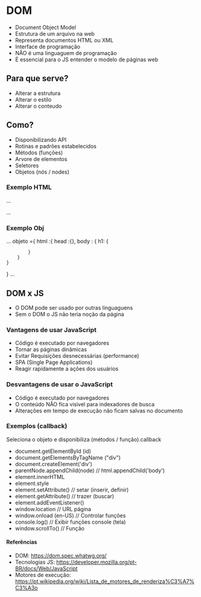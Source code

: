 # DOM

- Document  Object Model
- Estrutura de um arquivo na web
- Representa documentos HTML ou XML
- Interface de programação
- NÂO é uma linguaguem de programação
- É essencial para o JS entender o modelo de páginas web

## Para que serve?

- Alterar a estrutura
- Alterar o estilo
- Alterar o conteudo

## Como?

- Disponibilizando API <!-- Fornece recursos, métodos -->
- Rotinas e padrões estabelecidos
- Métodos (funções)
- Arvore de elementos
- Seletores
- Objetos (nós / nodes) <!-- Como se cada tag aberta, fosse cascata ou ramificando -->

### Exemplo HTML

...
<html>
    <head></head>
    <body></body>
</html>
...

### Exemplo Obj

...
objeto ={
    html :{
        head :{},
        body : {
            h1: {

            }
        }
    }
}
...

## DOM x JS

- O DOM pode ser usado por outras linguaguens
- Sem o DOM o JS não teria noção da página

### Vantagens de usar JavaScript

- Código é executado por navegadores
- Tornar as páginas dinâmicas
- Evitar Requisições desnecessárias (performance)
- SPA (Single Page Applications)<!-- São paginas que não necessitam ficar recarregando para o usuário-->
- Reagir rapidamente a ações dos usuários

### Desvantagens de usar o JavaScript

- Código é executado por navegadores
- O conteúdo NÂO fica visivel para indexadores de busca
- Alterações em tempo de execução não ficam salvas no documento

### Exemplos (callback) <!-- função passada a outra função como argumento -->

Seleciona o objeto e disponibiliza (métodos / função).callback


- document.getElementById (id)
- document.getElementsByTagName ("div")
- document.createElement('div')
- parentNode.appendChild(node) // html.appendChild('body')
- element.innerHTML
- element.style
- element.setAttribute() // setar (inserir, definir)
- element.getAttribute() // trazer (buscar)
- element.addEventListener()
- window.location // URL página
- window.onload (en-US) // Controlar funções
- console.log() // Exibir funções console (tela)
- window.scrollTo() // Função

#### Referências

- DOM: https://dom.spec.whatwg.org/
- Tecnologias JS: https://developer.mozilla.org/pt-BR/docs/Web/JavaScript
- Motores de execução: https://pt.wikipedia.org/wiki/Lista_de_motores_de_renderiza%C3%A7%C3%A3o
